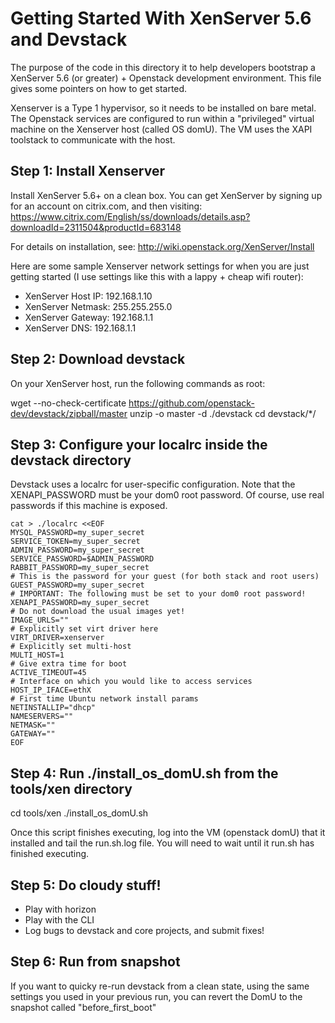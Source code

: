 Getting Started With XenServer 5.6 and Devstack
===============================================
The purpose of the code in this directory it to help developers bootstrap
a XenServer 5.6 (or greater) + Openstack development environment.  This file gives
some pointers on how to get started.

Xenserver is a Type 1 hypervisor, so it needs to be installed on bare metal.
The Openstack services are configured to run within a "privileged" virtual
machine on the Xenserver host (called OS domU). The VM uses the XAPI toolstack
to communicate with the host.

Step 1: Install Xenserver
------------------------
Install XenServer 5.6+ on a clean box. You can get XenServer by signing
up for an account on citrix.com, and then visiting:
https://www.citrix.com/English/ss/downloads/details.asp?downloadId=2311504&productId=683148

For details on installation, see: http://wiki.openstack.org/XenServer/Install

Here are some sample Xenserver network settings for when you are just
getting started (I use settings like this with a lappy + cheap wifi router):

* XenServer Host IP: 192.168.1.10
* XenServer Netmask: 255.255.255.0
* XenServer Gateway: 192.168.1.1
* XenServer DNS: 192.168.1.1

Step 2: Download devstack
--------------------------
On your XenServer host, run the following commands as root:

wget --no-check-certificate https://github.com/openstack-dev/devstack/zipball/master
unzip -o master -d ./devstack
cd devstack/*/

Step 3: Configure your localrc inside the devstack directory
------------------------------------------------------------
Devstack uses a localrc for user-specific configuration.  Note that
the XENAPI_PASSWORD must be your dom0 root password.
Of course, use real passwords if this machine is exposed.

    cat > ./localrc <<EOF
    MYSQL_PASSWORD=my_super_secret
    SERVICE_TOKEN=my_super_secret
    ADMIN_PASSWORD=my_super_secret
    SERVICE_PASSWORD=$ADMIN_PASSWORD
    RABBIT_PASSWORD=my_super_secret
    # This is the password for your guest (for both stack and root users)
    GUEST_PASSWORD=my_super_secret
    # IMPORTANT: The following must be set to your dom0 root password!
    XENAPI_PASSWORD=my_super_secret
    # Do not download the usual images yet!
    IMAGE_URLS=""
    # Explicitly set virt driver here
    VIRT_DRIVER=xenserver
    # Explicitly set multi-host
    MULTI_HOST=1
    # Give extra time for boot
    ACTIVE_TIMEOUT=45
    # Interface on which you would like to access services
    HOST_IP_IFACE=ethX
    # First time Ubuntu network install params
    NETINSTALLIP="dhcp"
    NAMESERVERS=""
    NETMASK=""
    GATEWAY=""
    EOF

Step 4: Run ./install_os_domU.sh from the tools/xen directory
-------------------------------------------------------------
cd tools/xen
./install_os_domU.sh

Once this script finishes executing, log into the VM (openstack domU)
that it installed and tail the run.sh.log file. You will need to wait
until it run.sh has finished executing.


Step 5: Do cloudy stuff!
--------------------------
* Play with horizon
* Play with the CLI
* Log bugs to devstack and core projects, and submit fixes!

Step 6: Run from snapshot
-------------------------
If you want to quicky re-run devstack from a clean state,
using the same settings you used in your previous run,
you can revert the DomU to the snapshot called "before_first_boot"
